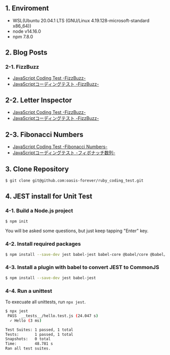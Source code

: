 ## 1. Enviroment

* WSL(Ubuntu 20.04.1 LTS (GNU/Linux 4.19.128-microsoft-standard x86_64))
* node v14.16.0
* npm 7.8.0

## 2. Blog Posts

### 2-1. FizzBuzz

* [JavaScript Coding Test -FizzBuzz-](https://oasist-tech-notes.hatenablog.com/entry/en/javascript-coding-test/fizzbuzz)
* [JavaScriptコーディングテスト -FizzBuzz-](https://oasist-tech-notes.hatenablog.com/entry/ja/javascript-coding-test/fizzbuzz)

## 2-2. Letter Inspector

* [JavaScript Coding Test -FizzBuzz-](https://oasist-tech-notes.hatenablog.com/entry/en/javascript-coding-test/letter-inspection)
* [JavaScriptコーディングテスト -FizzBuzz-](https://oasist-tech-notes.hatenablog.com/entry/ja/javascript-coding-test/letter-inspection)

## 2-3. Fibonacci Numbers

* [JavaScript Coding Test -Fibonacci Numbers-](https://oasist-tech-notes.hatenablog.com/entry/en/javascript-coding-test/fibonacci-numbers)
* [JavaScriptコーディングテスト -フィボナッチ数列-](https://oasist-tech-notes.hatenablog.com/entry/ja/javascript-coding-test/fibonacci-numbers)

## 3. Clone Repository

```bash
$ git clone git@github.com:oasis-forever/ruby_coding_test.git
```

## 4. JEST install for Unit Test

### 4-1. Build a Node.js project

```bash
$ npm init
```

You will be asked some questions, but just keep tapping "Enter" key.

### 4-2. Install required packages

```bash
$ npm install --save-dev jest babel-jest babel-core @babel/core @babel/preset-env
```

### 4-3. Install a plugin with babel to convert JEST to CommonJS

```bash
$ npm install --save-dev jest babel-jest
```

### 4-4. Run a unittest

To execuate all unittests, run `npx jest`.

```bash
$ npx jest
 PASS  __tests__/hello.test.js (24.047 s)
  ✓ Hello (3 ms)

Test Suites: 1 passed, 1 total
Tests:       1 passed, 1 total
Snapshots:   0 total
Time:        48.781 s
Ran all test suites.
```
